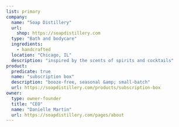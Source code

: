 ```yaml
---
list: primary
company:
  name: "Soap Distillery"
  url:
    shop: https://soapdistillery.com
  type: "Bath and bodycare"
  ingredients:
    - handcrafted
  location: "Chicago, IL"
  description: "inspired by the scents of spirits and cocktails"
product:
  predicate: true
  name: "subscription box"
  description: "booze-free, seasonal &amp; small-batch"
  url: https://soapdistillery.com/products/subscription-box
owner:
  type: owner-founder
  title: "CEO"
  name: "Danielle Martin"
  url: https://soapdistillery.com/pages/about
---
```

